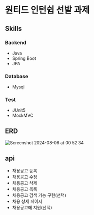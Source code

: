 # 원티드 인턴쉽 선발 과제

## Skills
### Backend
- Java
- Spring Boot
- JPA

### Database
- Mysql

### Test
- JUnit5
- MockMVC


## ERD

![Screenshot 2024-08-06 at 00 52 34](https://github.com/user-attachments/assets/3d634cec-fdc8-4301-90c3-0d72c9aed567)

## api

- 채용공고 등록
- 채용공고 수정
- 채용공고 삭제
- 채용공고 목록
- 채용공고 검색 기능 구현(선택)
- 채용 상세 페이지
- 채용공고에 지원(선택)

